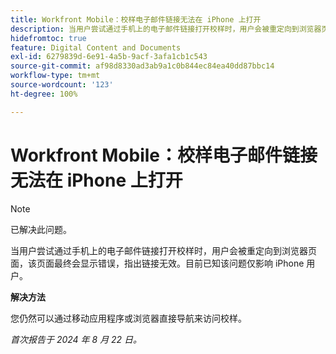 ```yaml
---
title: Workfront Mobile：校样电子邮件链接无法在 iPhone 上打开
description: 当用户尝试通过手机上的电子邮件链接打开校样时，用户会被重定向到浏览器页面，该页面最终会显示错误，指出链接无效。
hidefromtoc: true
feature: Digital Content and Documents
exl-id: 6279839d-6e91-4a5b-9acf-3afa1cb1c543
source-git-commit: af98d8330ad3ab9a1c0b844ec84ea40dd87bbc14
workflow-type: tm+mt
source-wordcount: '123'
ht-degree: 100%

---
```


# Workfront Mobile：校样电子邮件链接无法在 iPhone 上打开

>[!NOTE]
>
>已解决此问题。

当用户尝试通过手机上的电子邮件链接打开校样时，用户会被重定向到浏览器页面，该页面最终会显示错误，指出链接无效。目前已知该问题仅影响 iPhone 用户。

**解决方法**

您仍然可以通过移动应用程序或浏览器直接导航来访问校样。

_首次报告于 2024 年 8 月 22 日。_
